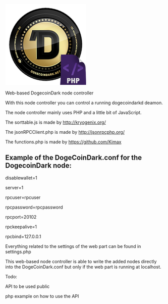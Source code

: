 ![dogedwebnode](https://raw.githubusercontent.com/doged/doged-webnode/master/doged_php.png)

Web-based DogecoinDark node controller

With this node controller you can control a running dogecoindarkd deamon.

The node controller mainly uses PHP and a little bit of JavaScript.

The sorttable.js is made by http://kryogenix.org/

The jsonRPCClient.php is made by http://jsonrpcphp.org/

The functions.php is made by https://github.com/Kimax

Example of the DogeCoinDark.conf for the DogecoinDark node:
-----
disablewallet=1

server=1

rpcuser=rpcuser

rpcpassword=rpcpassword

rpcport=20102

rpckeepalive=1

rpcbind=127.0.0.1

Everything related to the settings of the web part can be found in settings.php

This web-based node controller is able to write the added nodes directly into the DogeCoinDark.conf
but only if the web part is running at localhost.

Todo:

API to be used public

php example on how to use the API
